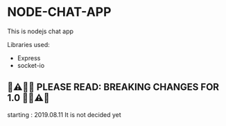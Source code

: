 # NODE-CHAT-APP

This is nodejs chat app

Libraries used:

- Express
- socket-io

## 🚨⚠️🥁🎺 PLEASE READ: BREAKING CHANGES FOR 1.0 🎺🥁⚠️🚨

starting : 2019.08.11
It is not decided yet
